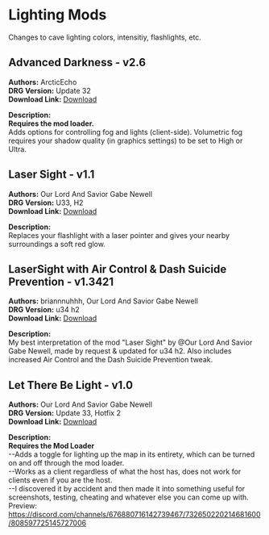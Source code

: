# Lighting Mods

Changes to cave lighting colors, intensitiy, flashlights, etc.

<!-- mod list -->

## Advanced Darkness - v2.6
**Authors:** ArcticEcho  
**DRG Version:** Update 32  
**Download Link:** [Download](https://github.com/ArcticEcho/DRG-Mods/raw/468f5264cd8fcf45469ed1e855809acbdb754eed/Visual/Lighting/Advanced%20Darkness%20-%20V2.6%20_P.pak)  

**Description:**  
**Requires the mod loader.**  
Adds options for controlling fog and lights (client-side). Volumetric fog requires your shadow quality (in graphics settings) to be set to High or Ultra.

## Laser Sight - v1.1
**Authors:** Our Lord And Savior Gabe Newell  
**DRG Version:** U33, H2  
**Download Link:** [Download](https://github.com/ArcticEcho/DRG-Mods/raw/2edfe7e190d7dd38743031ab2c020fa67e8599a0/Visual/Lighting/Laser%20Sight%20-%20V1.1%20_P.pak)  

**Description:**  
Replaces your flashlight with a laser pointer and gives your nearby surroundings a soft red glow.

## LaserSight with Air Control & Dash Suicide Prevention - v1.3421
**Authors:** briannnuhhh, Our Lord And Savior Gabe Newell  
**DRG Version:** u34 h2  
**Download Link:** [Download](https://github.com/ArcticEcho/DRG-Mods/raw/26cb1a3dcb28b7a680b960a19c4c08ab1c9faa0e/Visual/Lighting/LaserSight%20With%20Air%20Control%20%26%20Dash%20Suicide%20Prevention%20-%20V1.3421%20_P.pak)  

**Description:**  
My best interpretation of the mod "Laser Sight" by @Our Lord And Savior Gabe Newell, made by request & updated for u34 h2. Also includes increased Air Control and the Dash Suicide Prevention tweak.

## Let There Be Light - v1.0
**Authors:** Our Lord And Savior Gabe Newell  
**DRG Version:** Update 33, Hotfix 2  
**Download Link:** [Download](https://github.com/ArcticEcho/DRG-Mods/raw/c71a2a22861330c4a218872afb0d4f0b7441294f/Visual/Lighting/Let%20There%20Be%20Light%20-%20V1.0%20_P.pak)  

**Description:**  
**Requires the Mod Loader**  
--Adds a toggle for lighting up the map in its entirety, which can be turned on and off through the mod loader.  
--Works as a client regardless of what the host has, does not work for clients even if you are the host.  
--I discovered it by accident and then made it into something useful for screenshots, testing, cheating and whatever else you can come up with.  
Preview: https://discord.com/channels/676880716142739467/732650220214681600/808597725145727006